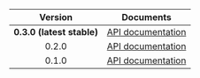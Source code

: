 | Version | Documents |
|:---:|---|
| **0.3.0 (latest stable)** | [API documentation](latest-stable) |
| 0.2.0 | [API documentation](0.2.0) |
| 0.1.0 | [API documentation](0.1.0) |
